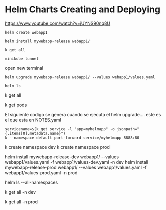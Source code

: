 # Helm Charts Creating and Deploying

https://www.youtube.com/watch?v=jUYNS90nq8U


```
helm create webapp1
```


```
helm install mywebapp-release webapp1/
```


```
k get all
```


```
minikube tunnel
```
open new terminal



```
helm upgrade mywebapp-release webapp1/ --values webapp1/values.yaml
```


```
helm ls
```

k get all


k get pods



El siguiente codigo se genera cuando se ejecuta el helm upgrade....
este es el que esta en NOTES.yaml
```
servicename=$(k get service -l "app=myhelmapp" -o jsonpath="{.items[0].metadata.name}")
k --namespace default port-forward service/myhelmapp 8888:80
```

k create namespace dev
k create namespace prod


helm install mywebapp-release-dev webapp1/ --values webapp1/values.yaml -f webapp1/values-dev.yaml -n dev
helm install mywebapp-release-prod webapp1/ --values webapp1/values.yaml -f webapp1/values-prod.yaml -n prod

helm ls --all-namespaces

k get all -n dev

k get all -n prod
